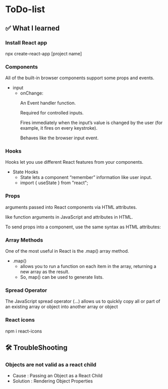 # ToDo-list

## ✅ What I learned

### Install React app

npx create-react-app [project name]

### Components

All of the built-in browser components support some props and events.

- input
  - onChange: <p>
    An Event handler function. <p>
    Required for controlled inputs. <p>
    Fires immediately when the input’s value is changed by the user (for example, it fires on every keystroke). <p>
    Behaves like the browser input event.

### Hooks

Hooks let you use different React features from your components.

- State Hooks
  - State lets a component “remember” information like user input.
  - import { useState } from "react";

### Props

arguments passed into React components via HTML attributes.

like function arguments in JavaScript and attributes in HTML.

To send props into a component, use the same syntax as HTML attributes:

### Array Methods

One of the most useful in React is the .map() array method.

- .map()
  - allows you to run a function on each item in the array, returning a new array as the result.
  - So, map() can be used to generate lists.

### Spread Operator

The JavaScript spread operator (...) allows us to quickly copy all or part of an existing array or object into another array or object

### React icons

npm i react-icons

## 🛠️ TroubleShooting

### Objects are not valid as a react child

- Cause : Passing an Object as a React Child
- Solution : Rendering Object Properties
